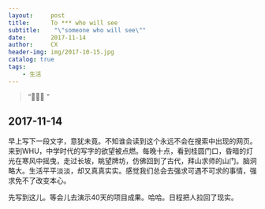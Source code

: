 ```yaml
---
layout:     post
title:      To *** who will see
subtitle:    "\"someone who will see\""
date:       2017-11-14
author:     CX
header-img: img/2017-10-15.jpg
catalog: true
tags:
    - 生活
---
```


> “🙉🙉🙉 ”


## 

## 2017-11-14

​    早上写下一段文字，意犹未竟。不知谁会读到这个永远不会在搜索中出现的网页。来到WHU，中学时代的写字的欲望被点燃。每晚十点，看到桂圆门口，昏暗的灯光在寒风中摇曳，走过长坡，眺望牌坊，仿佛回到了古代，拜山求师的山门。脑洞略大。生活平平淡淡，却又真真实实。感觉我们总会去强求可遇不可求的事情，强求免不了改变本心。

   先写到这儿。等会儿去演示40天的项目成果。哈哈。日程把人拉回了现实。